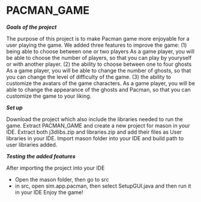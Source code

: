 # PACMAN_GAME
***Goals of the project***

 The purpose of this project is to make Pacman game more enjoyable for a user playing the game. We added three features to improve the game: 
 (1) being able to choose between one or two players
 As a game player, you will be able to choose the number of players, so that you can play by youryself or with another player.
 (2) the ability to choose between one to four ghosts
 As a game player, you will be able to change the number of ghosts, so that you can change the level of difficulty of the game.
 (3) the ability to customize the avatars of the game characters.
 As a game player, you will be able to change the appearance of the ghosts and Pacman, so that you can customize the game to your liking.
 
 ***Set up***

Download the project which also include the libraries needed to run the game. Extract PACMAN_GAME and create a new project for mason in your IDE. Extract both j3dlibs.zip and libraries.zip and add their files as User libraries in your IDE. Import mason folder into your IDE and build path to user libraries added.  

***Testing the added features***

After importing the project into your IDE
- Open the mason folder, then go to src
- in src, open sim.app.pacman, then select SetupGUI.java and then run it in your IDE
Enjoy the game!
